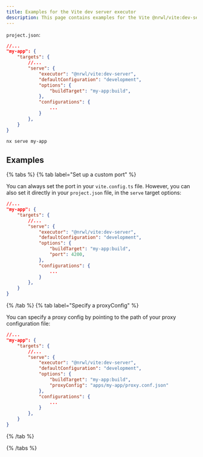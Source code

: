 ```yaml
---
title: Examples for the Vite dev server executor
description: This page contains examples for the Vite @nrwl/vite:dev-server executor.
---
```


`project.json`:

```json
//...
"my-app": {
    "targets": {
        //...
        "serve": {
            "executor": "@nrwl/vite:dev-server",
            "defaultConfiguration": "development",
            "options": {
                "buildTarget": "my-app:build",
            },
            "configurations": {
                ...
            }
        },
    }
}
```

```bash
nx serve my-app
```

## Examples

{% tabs %}
{% tab label="Set up a custom port" %}

You can always set the port in your `vite.config.ts` file. However, you can also set it directly in your `project.json` file, in the `serve` target options:

```json
//...
"my-app": {
    "targets": {
        //...
        "serve": {
            "executor": "@nrwl/vite:dev-server",
            "defaultConfiguration": "development",
            "options": {
                "buildTarget": "my-app:build",
                "port": 4200,
            },
            "configurations": {
                ...
            }
        },
    }
}
```

{% /tab %}
{% tab label="Specify a proxyConfig" %}

You can specify a proxy config by pointing to the path of your proxy configuration file:

```json
//...
"my-app": {
    "targets": {
        //...
        "serve": {
            "executor": "@nrwl/vite:dev-server",
            "defaultConfiguration": "development",
            "options": {
                "buildTarget": "my-app:build",
                "proxyConfig": "apps/my-app/proxy.conf.json"
            },
            "configurations": {
                ...
            }
        },
    }
}
```

{% /tab %}

{% /tabs %}
